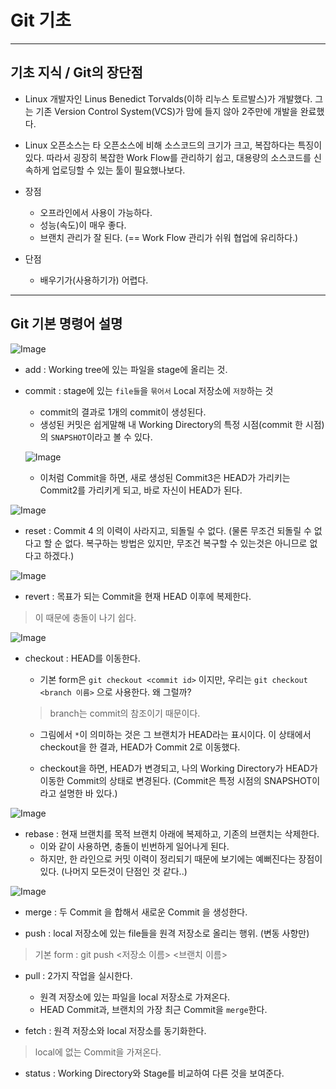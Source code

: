 # Git 기초

---
## 기초 지식 / Git의 장단점

- Linux 개발자인 Linus Benedict Torvalds(이하 리누스 토르발스)가 개발했다. 그는 기존 Version Control System(VCS)가 맘에 들지 않아 2주만에 개발을 완료했다.

- Linux 오픈소스는 타 오픈소스에 비해 소스코드의 크기가 크고, 복잡하다는 특징이 있다. 따라서 굉장히 복잡한 Work Flow를 관리하기  쉽고, 대용량의 소스코드를 신속하게 업로딩할 수 있는 툴이 필요했나보다.

- 장점
  - 오프라인에서 사용이 가능하다.
  - 성능(속도)이 매우 좋다.
  - 브랜치 관리가 잘 된다. (== Work Flow 관리가 쉬워 협업에 유리하다.)

- 단점
  - 배우기가(사용하기가) 어렵다.

---
## Git 기본 명령어 설명

![Image](./gitRepo2.png)

- add : Working tree에 있는 파일을 stage에 올리는 것.
- commit : stage에 있는 `file들`을 `묶어서` Local 저장소에 `저장`하는 것
  - commit의 결과로 1개의 commit이 생성된다.
  - 생성된 커밋은 쉽게말해 내 Working Directory의 특정 시점(commit 한 시점)의 `SNAPSHOT`이라고 볼 수 있다.

  ![Image](./commit.png)
  - 이처럼 Commit을 하면, 새로 생성된 Commit3은 HEAD가 가리키는 Commit2를 가리키게 되고, 바로 자신이 HEAD가 된다.

![Image](./git_reset_1.png)

- reset : Commit 4 의 이력이 사라지고, 되돌릴 수 없다. (물론 무조건 되돌릴 수 없다고 할 순 없다. 복구하는 방법은 있지만, 무조건 복구할 수 있는것은 아니므로 없다고 하겠다.)

![Image](./git_revert.png)

- revert : 목표가 되는 Commit을 현재 HEAD 이후에 복제한다.
> 이 때문에 충돌이 나기 쉽다.

![Image](./git_checkout.png)

- checkout : HEAD를 이동한다.
  - 기본 form은 `git checkout <commit id>` 이지만, 우리는 `git checkout <branch 이름>` 으로 사용한다. 왜 그럴까?
  > branch는 commit의 참조이기 때문이다.

  - 그림에서 `*`이 의미하는 것은 그 브랜치가 HEAD라는 표시이다. 이 상태에서 checkout을 한 결과, HEAD가 Commit 2로 이동했다.

  - checkout을 하면, HEAD가 변경되고, 나의 Working Directory가 HEAD가 이동한 Commit의 상태로 변경된다. (Commit은 특정 시점의 SNAPSHOT이라고 설명한 바 있다.)

![Image](./git_rebase.png)

- rebase : 현재 브랜치를 목적 브랜치 아래에 복제하고, 기존의 브랜치는 삭제한다.
  - 이와 같이 사용하면, 충돌이 빈번하게 일어나게 된다.
  - 하지만, 한 라인으로 커밋 이력이 정리되기 때문에 보기에는 예뻐진다는 장점이 있다. (나머지 모든것이 단점인 것 같다..)

![Image](./git_merge.png)

- merge : 두 Commit 을 합해서 새로운 Commit 을 생성한다.

- push : local 저장소에 있는 file들을 원격 저장소로 올리는 행위. (변동 사항만)
> 기본 form : git push <저장소 이름> <브랜치 이름>

- pull : 2가지 작업을 실시한다.
  - 원격 저장소에 있는 파일을 local 저장소로 가져온다.
  - HEAD Commit과, 브랜치의 가장 최근 Commit을 `merge`한다.

- fetch : 원격 저장소와 local 저장소를 동기화한다.
> local에 없는 Commit을 가져온다.

- status : Working Directory와 Stage를 비교하여 다른 것을 보여준다.

